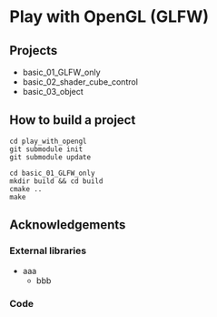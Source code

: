 # Play with OpenGL (GLFW)
## Projects
- basic_01_GLFW_only
- basic_02_shader_cube_control
- basic_03_object

## How to build a project
```
cd play_with_opengl
git submodule init
git submodule update

cd basic_01_GLFW_only
mkdir build && cd build
cmake ..
make
```

## Acknowledgements
### External libraries
- aaa
	- bbb

### Code
